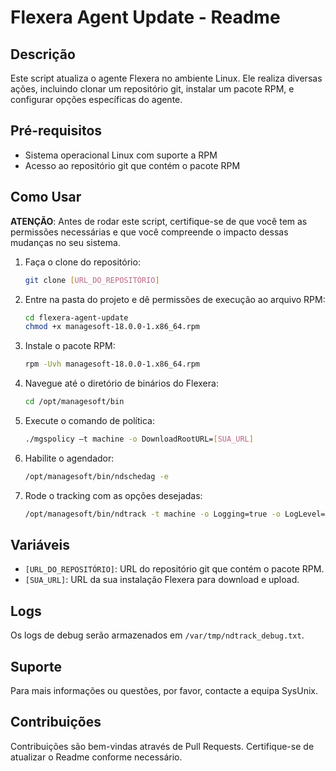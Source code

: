 # Flexera Agent Update - Readme

## Descrição

Este script atualiza o agente Flexera no ambiente Linux. Ele realiza diversas ações, incluindo clonar um repositório git, instalar um pacote RPM, e configurar opções específicas do agente.

## Pré-requisitos

- Sistema operacional Linux com suporte a RPM
- Acesso ao repositório git que contém o pacote RPM

## Como Usar

**ATENÇÃO**: Antes de rodar este script, certifique-se de que você tem as permissões necessárias e que você compreende o impacto dessas mudanças no seu sistema.

1. Faça o clone do repositório:

    ```bash
    git clone [URL_DO_REPOSITÓRIO]
    ```

2. Entre na pasta do projeto e dê permissões de execução ao arquivo RPM:

    ```bash
    cd flexera-agent-update
    chmod +x managesoft-18.0.0-1.x86_64.rpm
    ```

3. Instale o pacote RPM:

    ```bash
    rpm -Uvh managesoft-18.0.0-1.x86_64.rpm
    ```

4. Navegue até o diretório de binários do Flexera:

    ```bash
    cd /opt/managesoft/bin
    ```

5. Execute o comando de política:

    ```bash
    ./mgspolicy –t machine -o DownloadRootURL=[SUA_URL]
    ```

6. Habilite o agendador:

    ```bash
    /opt/managesoft/bin/ndschedag -e
    ```

7. Rode o tracking com as opções desejadas:

    ```bash
    /opt/managesoft/bin/ndtrack -t machine -o Logging=true -o LogLevel=A-Z -o LogFile=/var/tmp/ndtrack_debug.txt -o LogModules=default -o UploadLocation="[SUA_URL]"
    ```

## Variáveis

- `[URL_DO_REPOSITÓRIO]`: URL do repositório git que contém o pacote RPM.
- `[SUA_URL]`: URL da sua instalação Flexera para download e upload.

## Logs

Os logs de debug serão armazenados em `/var/tmp/ndtrack_debug.txt`.

## Suporte

Para mais informações ou questões, por favor, contacte a equipa SysUnix.

## Contribuições

Contribuições são bem-vindas através de Pull Requests. Certifique-se de atualizar o Readme conforme necessário.